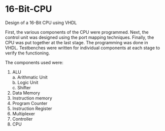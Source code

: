 # 16-Bit-CPU
Design of a 16-Bit CPU using VHDL  

First, the various components of the CPU were programmed. Next, the control unit was designed using the port mapping techniques. Finally,
the CPU was put together at the last stage. The programming was done in VHDL. Testbenches were written for individual components at each 
stage to verify the functioning. 

The components used were:
1. ALU  
  a. Arithmatic Unit  
  b. Logic Unit  
  c. Shifter  
2. Data Memory
3. Instruction memory
4. Program Counter
5. Instruction Register
6. Multiplexer
7. Controller
8. CPU
